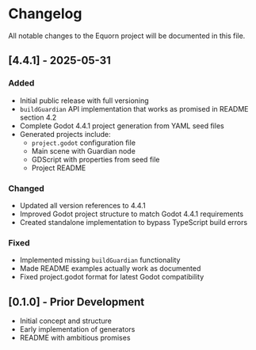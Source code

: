 # Changelog

All notable changes to the Equorn project will be documented in this file.

## [4.4.1] - 2025-05-31

### Added
- Initial public release with full versioning
- `buildGuardian` API implementation that works as promised in README section 4.2
- Complete Godot 4.4.1 project generation from YAML seed files
- Generated projects include:
  - `project.godot` configuration file
  - Main scene with Guardian node
  - GDScript with properties from seed file
  - Project README

### Changed
- Updated all version references to 4.4.1
- Improved Godot project structure to match Godot 4.4.1 requirements
- Created standalone implementation to bypass TypeScript build errors

### Fixed
- Implemented missing `buildGuardian` functionality
- Made README examples actually work as documented
- Fixed project.godot format for latest Godot compatibility

## [0.1.0] - Prior Development

- Initial concept and structure
- Early implementation of generators
- README with ambitious promises
